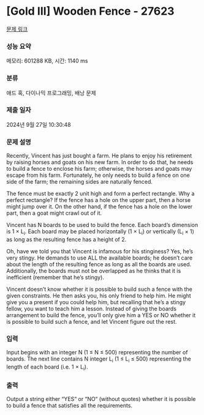 # [Gold III] Wooden Fence - 27623 

[문제 링크](https://www.acmicpc.net/problem/27623) 

### 성능 요약

메모리: 601288 KB, 시간: 1140 ms

### 분류

애드 혹, 다이나믹 프로그래밍, 배낭 문제

### 제출 일자

2024년 9월 27일 10:30:48

### 문제 설명

<p>Recently, Vincent has just bought a farm. He plans to enjoy his retirement by raising horses and goats on his new farm. In order to do that, he needs to build a fence to enclose his farm; otherwise, the horses and goats may escape from his farm. Fortunately, he only needs to build a fence on one side of the farm; the remaining sides are naturally fenced.</p>

<p>The fence must be exactly 2 unit high and form a perfect rectangle. Why a perfect rectangle? If the fence has a hole on the upper part, then a horse might jump over it. On the other hand, if the fence has a hole on the lower part, then a goat might crawl out of it.</p>

<p>Vincent has N boards to be used to build the fence. Each board’s dimension is 1 × L<sub>i</sub>. Each board may be placed horizontally (1 × L<sub>i</sub>) or vertically (L<sub>i</sub> × 1) as long as the resulting fence has a height of 2.</p>

<p>Oh, have we told you that Vincent is infamous for his stinginess? Yes, he’s very stingy. He demands to use ALL the available boards; he doesn’t care about the length of the resulting fence as long as all the boards are used. Additionally, the boards must not be overlapped as he thinks that it is inefficient (remember that he’s stingy).</p>

<p>Vincent doesn’t know whether it is possible to build such a fence with the given constraints. He then asks you, his only friend to help him. He might give you a present if you could help him, but recalling that he’s a stingy fellow, you want to teach him a lesson. Instead of giving the boards arrangement to build the fence, you’ll only give him a YES or NO whether it is possible to build such a fence, and let Vincent figure out the rest.</p>

### 입력 

 <p>Input begins with an integer N (1 ≤ N ≤ 500) representing the number of boards. The next line contains N integer L<sub>i</sub> (1 ≤ L<sub>i</sub> ≤ 500) representing the length of each board (i.e. 1 × L<sub>i</sub>).</p>

### 출력 

 <p>Output a string either “YES“ or “NO“ (without quotes) whether it is possible to build a fence that satisfies all the requirements.</p>

